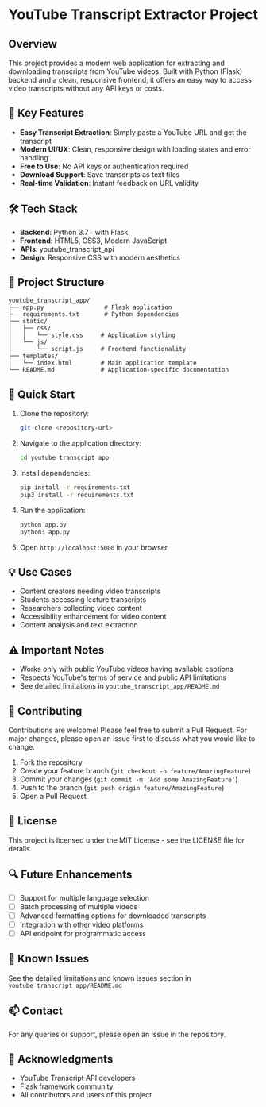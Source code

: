 # YouTube Transcript Extractor Project

## Overview
This project provides a modern web application for extracting and downloading transcripts from YouTube videos. Built with Python (Flask) backend and a clean, responsive frontend, it offers an easy way to access video transcripts without any API keys or costs.

## 🌟 Key Features
- **Easy Transcript Extraction**: Simply paste a YouTube URL and get the transcript
- **Modern UI/UX**: Clean, responsive design with loading states and error handling
- **Free to Use**: No API keys or authentication required
- **Download Support**: Save transcripts as text files
- **Real-time Validation**: Instant feedback on URL validity

## 🛠️ Tech Stack
- **Backend**: Python 3.7+ with Flask
- **Frontend**: HTML5, CSS3, Modern JavaScript
- **APIs**: youtube_transcript_api
- **Design**: Responsive CSS with modern aesthetics

## 📁 Project Structure
```
youtube_transcript_app/
├── app.py                 # Flask application
├── requirements.txt       # Python dependencies
├── static/
│   ├── css/
│   │   └── style.css     # Application styling
│   └── js/
│       └── script.js     # Frontend functionality
├── templates/
│   └── index.html        # Main application template
└── README.md             # Application-specific documentation
```

## 🚀 Quick Start
1. Clone the repository:
   ```bash
   git clone <repository-url>
   ```

2. Navigate to the application directory:
   ```bash
   cd youtube_transcript_app
   ```

3. Install dependencies:
   ```bash
   pip install -r requirements.txt
   pip3 install -r requirements.txt
   ```

4. Run the application:
   ```bash
   python app.py
   python3 app.py
   ```

5. Open `http://localhost:5000` in your browser

## 💡 Use Cases
- Content creators needing video transcripts
- Students accessing lecture transcripts
- Researchers collecting video content
- Accessibility enhancement for video content
- Content analysis and text extraction

## ⚠️ Important Notes
- Works only with public YouTube videos having available captions
- Respects YouTube's terms of service and public API limitations
- See detailed limitations in `youtube_transcript_app/README.md`

## 🤝 Contributing
Contributions are welcome! Please feel free to submit a Pull Request. For major changes, please open an issue first to discuss what you would like to change.

1. Fork the repository
2. Create your feature branch (`git checkout -b feature/AmazingFeature`)
3. Commit your changes (`git commit -m 'Add some AmazingFeature'`)
4. Push to the branch (`git push origin feature/AmazingFeature`)
5. Open a Pull Request

## 📝 License
This project is licensed under the MIT License - see the LICENSE file for details.

## 🔍 Future Enhancements
- [ ] Support for multiple language selection
- [ ] Batch processing of multiple videos
- [ ] Advanced formatting options for downloaded transcripts
- [ ] Integration with other video platforms
- [ ] API endpoint for programmatic access

## 🐛 Known Issues
See the detailed limitations and known issues section in `youtube_transcript_app/README.md`

## 📫 Contact
For any queries or support, please open an issue in the repository.

## 🙏 Acknowledgments
- YouTube Transcript API developers
- Flask framework community
- All contributors and users of this project 
